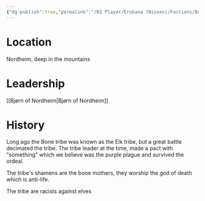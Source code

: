 ```yaml
---
{"dg-publish":true,"permalink":"/02 Player/Erukana (Nissen)/Factions/Bone Tribe/","tags":["Erukana"]}
---
```



# Location
Nordheim, deep in the mountains 

# Leadership
[[Bjørn of Nordheim\|Bjørn of Nordheim]] 

# History
Long ago the Bone tribe was known as the Elk tribe, but a great battle decimated the tribe. 
The tribe leader at the time, made a pact with "something" which we believe was the purple plague and survived the ordeal. 

The tribe's shamens are the bone mothers, they worship the god of death which is anti-life. 

The tribe are racists against elves 